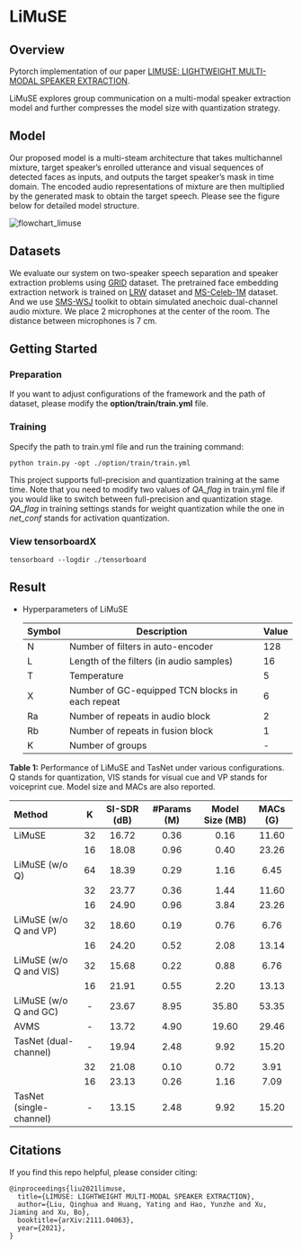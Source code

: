 # LiMuSE

## Overview

Pytorch implementation of our paper [LIMUSE: LIGHTWEIGHT MULTI-MODAL SPEAKER EXTRACTION](https://arxiv.org/abs/2111.04063).

LiMuSE explores group communication on a multi-modal speaker extraction model and further compresses the model size with quantization strategy.

## Model

Our proposed model is a multi-steam architecture that takes multichannel mixture, target speaker’s enrolled utterance and visual sequences of detected faces as inputs, and outputs the target speaker’s mask in time domain. The encoded audio representations of mixture are then multiplied by the generated mask to obtain the target speech. Please see the figure below for detailed model structure.

![flowchart_limuse](https://github.com/aispeech-lab/LiMuSE/blob/main/images/flowchart_limuse.png)

## Datasets

We evaluate our system on two-speaker speech separation and speaker extraction problems using [GRID](https://pubmed.ncbi.nlm.nih.gov/17139705/) dataset. The pretrained face embedding extraction network is trained on [LRW](https://ieeexplore.ieee.org/document/8099850) dataset and [MS-Celeb-1M](https://www.researchgate.net/publication/305683616_MS-Celeb-1M_A_Dataset_and_Benchmark_for_Large-Scale_Face_Recognition) dataset. And we use [SMS-WSJ](https://arxiv.org/abs/1910.13934) toolkit to obtain simulated anechoic dual-channel audio mixture. We place 2 microphones at the center of the room. The distance between microphones is 7 cm.



## Getting Started

### Preparation

If you want to adjust configurations of the framework and the path of dataset, please modify the **option/train/train.yml** file.

### Training

Specify the path to train.yml file and run the training command:

```
python train.py -opt ./option/train/train.yml
```

This project supports full-precision and quantization training at the same time. Note that you need to modify two values of *QA_flag* in train.yml file if you would like to switch between full-precision and quantization stage.  *QA_flag* in training settings stands for weight quantization while the one in *net_conf* stands for activation quantization. 

### View tensorboardX

```
tensorboard --logdir ./tensorboard
```

## Result

- Hyperparameters of LiMuSE

  | Symbol | Description                                     | Value |
  | ------ | ----------------------------------------------- | ----- |
  | N      | Number of filters in auto-encoder               | 128   |
  | L      | Length of the filters (in audio samples)        | 16    |
  | T      | Temperature                                     | 5     |
  | X      | Number of GC-equipped TCN blocks in each repeat | 6     |
  | Ra     | Number of repeats in audio block                | 2     |
  | Rb     | Number of repeats in fusion block               | 1     |
  | K      | Number of groups                                | -     |

**Table 1:** Performance of LiMuSE and TasNet under various configurations. Q stands for quantization, VIS stands for visual cue and VP stands for voiceprint cue. Model size and MACs are also reported.

| Method                   |  K   | SI-SDR (dB) | #Params  (M) | Model  Size (MB) | MACs (G) |
| :----------------------- | :--: | :---------: | :----------: | :--------------: | :------: |
| LiMuSE                   |  32  |    16.72    |     0.36     |       0.16       |  11.60   |
|                          |  16  |    18.08    |     0.96     |       0.40       |  23.26   |
| LiMuSE  (w/o Q)          |  64  |    18.39    |     0.29     |       1.16       |   6.45   |
|                          |  32  |    23.77    |     0.36     |       1.44       |  11.60   |
|                          |  16  |    24.90    |     0.96     |       3.84       |  23.26   |
| LiMuSE  (w/o Q and VP)   |  32  |    18.60    |     0.19     |       0.76       |   6.76   |
|                          |  16  |    24.20    |     0.52     |       2.08       |  13.14   |
| LiMuSE  (w/o Q and VIS)  |  32  |    15.68    |     0.22     |       0.88       |   6.76   |
|                          |  16  |    21.91    |     0.55     |       2.20       |  13.13   |
| LiMuSE  (w/o Q and GC)   |  -   |    23.67    |     8.95     |      35.80       |  53.35   |
| AVMS                     |  -   |    13.72    |     4.90     |      19.60       |  29.46   |
| TasNet  (dual-channel)   |  -   |    19.94    |     2.48     |       9.92       |  15.20   |
|                          |  32  |    21.08    |     0.10     |       0.72       |   3.91   |
|                          |  16  |    23.13    |     0.26     |       1.16       |   7.09   |
| TasNet  (single-channel) |  -   |    13.15    |     2.48     |       9.92       |  15.20   |

## Citations

If you find this repo helpful, please consider citing:

```
@inproceedings{liu2021limuse,
  title={LIMUSE: LIGHTWEIGHT MULTI-MODAL SPEAKER EXTRACTION},
  author={Liu, Qinghua and Huang, Yating and Hao, Yunzhe and Xu, Jiaming and Xu, Bo},
  booktitle={arXiv:2111.04063},
  year={2021},
}
```
